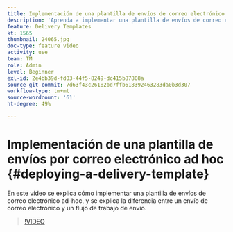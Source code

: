 ```yaml
---
title: Implementación de una plantilla de envíos de correo electrónico ad-hoc en Adobe Campaign Classic
description: 'Aprenda a implementar una plantilla de envíos de correo electrónico ad-hoc y comprenda la diferencia entre un envío de correo electrónico y un flujo de trabajo de envío. '
feature: Delivery Templates
kt: 1565
thumbnail: 24065.jpg
doc-type: feature video
activity: use
team: TM
role: Admin
level: Beginner
exl-id: 2e4bb39d-fd03-44f5-8249-dc415b87808a
source-git-commit: 7d63f43c26182bd7ffb618392463283da0b3d307
workflow-type: tm+mt
source-wordcount: '61'
ht-degree: 49%

---
```


# Implementación de una plantilla de envíos por correo electrónico ad hoc {#deploying-a-delivery-template}

En este vídeo se explica cómo implementar una plantilla de envíos de correo electrónico ad-hoc, y se explica la diferencia entre un envío de correo electrónico y un flujo de trabajo de envío.

>[!VIDEO](https://video.tv.adobe.com/v/24065?quality=12)
